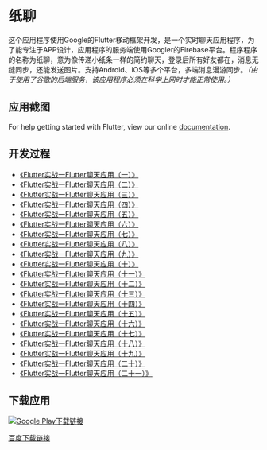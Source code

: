 # 纸聊

这个应用程序使用Google的Flutter移动框架开发，是一个实时聊天应用程序，为了能专注于APP设计，应用程序的服务端使用Googler的Firebase平台。程序程序的名称为纸聊，意为像传递小纸条一样的简约聊天，登录后所有好友都在，消息无缝同步，还能发送图片。支持Android、iOS等多个平台，多端消息漫游同步。*（由于使用了谷歌的后端服务，该应用程序必须在科学上网时才能正常使用。）*

## 应用截图

For help getting started with Flutter, view our online
[documentation](http://flutter.io/).

## 开发过程

- [《Flutter实战一Flutter聊天应用（一）》](http://blog.csdn.net/hekaiyou/article/details/72870759 "教程一")
- [《Flutter实战一Flutter聊天应用（二）》](http://blog.csdn.net/hekaiyou/article/details/72884897 "教程二")
- [《Flutter实战一Flutter聊天应用（三）》](http://blog.csdn.net/hekaiyou/article/details/72897702 "教程三")
- [《Flutter实战一Flutter聊天应用（四）》](http://blog.csdn.net/hekaiyou/article/details/72902691 "教程四")
- [《Flutter实战一Flutter聊天应用（五）》](http://blog.csdn.net/hekaiyou/article/details/72921061 "教程五")
- [《Flutter实战一Flutter聊天应用（六）》](http://blog.csdn.net/hekaiyou/article/details/72972599 "教程六")
- [《Flutter实战一Flutter聊天应用（七）》](http://blog.csdn.net/hekaiyou/article/details/73130991 "教程七")
- [《Flutter实战一Flutter聊天应用（八）》](http://blog.csdn.net/hekaiyou/article/details/73196458 "教程八")
- [《Flutter实战一Flutter聊天应用（九）》](http://blog.csdn.net/hekaiyou/article/details/73239486 "教程九")
- [《Flutter实战一Flutter聊天应用（十）》](http://blog.csdn.net/hekaiyou/article/details/73501793 "教程十")
- [《Flutter实战一Flutter聊天应用（十一）》](http://blog.csdn.net/hekaiyou/article/details/73550576 "教程十一")
- [《Flutter实战一Flutter聊天应用（十二）》](http://blog.csdn.net/hekaiyou/article/details/73819668 "教程十二")
- [《Flutter实战一Flutter聊天应用（十三）》](http://blog.csdn.net/hekaiyou/article/details/73862821 "教程十三")
- [《Flutter实战一Flutter聊天应用（十四）》](http://blog.csdn.net/hekaiyou/article/details/75808392 "教程十四")
- [《Flutter实战一Flutter聊天应用（十五）》](http://blog.csdn.net/hekaiyou/article/details/76267418 "教程十五")
- [《Flutter实战一Flutter聊天应用（十六）》](http://blog.csdn.net/hekaiyou/article/details/76578336 "教程十六")
- [《Flutter实战一Flutter聊天应用（十七）》](http://blog.csdn.net/hekaiyou/article/details/76922454 "教程十七")
- [《Flutter实战一Flutter聊天应用（十八）》](http://blog.csdn.net/hekaiyou/article/details/77164514 "教程十八")
- [《Flutter实战一Flutter聊天应用（十九）》](http://blog.csdn.net/hekaiyou/article/details/77509066 "教程十九")
- [《Flutter实战一Flutter聊天应用（二十）》](http://blog.csdn.net/hekaiyou/article/details/77641545 "教程二十")
- [《Flutter实战一Flutter聊天应用（二十一）》](http://blog.csdn.net/hekaiyou/article/details/78006726 "教程二十一")

## 下载应用

[![Google Play下载链接](https://static-goldenfrog.netdna-ssl.com/images/google_play_badge.png "Google Play图标")](https://play.google.com/store/apps/details?id=com.yourcompany.talkcasually)

[百度下载链接](http://pan.baidu.com/s/1bzg3xW "百度下载链接")
